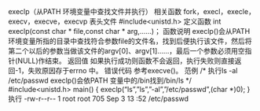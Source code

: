 execlp（从PATH 环境变量中查找文件并执行）
相关函数
fork，execl，execle，execv，execve，execvp
表头文件
#include<unistd.h>
定义函数
int execlp(const char * file,const char * arg,……)；
函数说明
execlp()会从PATH 环境变量所指的目录中查找符合参数file的文件名，找到后便执行该文件，然后将第二个以后的参数当做该文件的argv[0]、argv[1]……，最后一个参数必须用空指针(NULL)作结束。
返回值
如果执行成功则函数不会返回，执行失败则直接返回-1，失败原因存于errno 中。
错误代码
参考execve()。
范例
/* 执行ls -al /etc/passwd execlp()会依PATH 变量中的/bin找到/bin/ls */
#include<unistd.h>
main()
{
execlp(“ls”,”ls”,”-al”,”/etc/passwd”,(char *)0);
}
执行
-rw-r--r-- 1 root root 705 Sep 3 13 :52 /etc/passwd